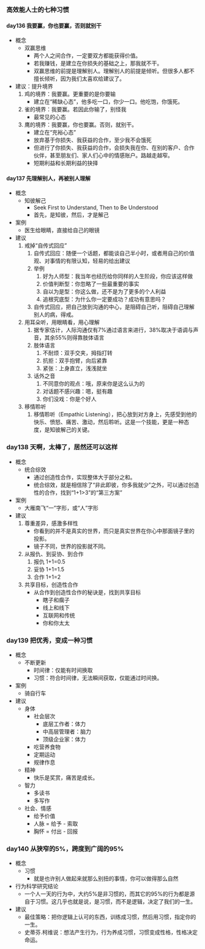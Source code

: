 ### 高效能人士的七种习惯 ###
#### day136 我要赢，你也要赢，否则就别干 ####
- 概念
	- 双赢思维
		- 两个人之间合作，一定要双方都能获得价值。
		- 若我赚钱，是建立在你损失的基础之上，那我就不干。
		- 双赢思维的前提是理解别人。理解别人的前提是倾听。但很多人都不擅长倾听，因为我们太喜欢给建议了。
- 建议：提升境界
	1. 鸡的境界：我要赢。更重要的是你要输
		- 建立在“稀缺心态”，他多吃一口，你少一口。他吃饱，你饿死。
	2. 雀的境界：我要赢。若因此你输了，别怪我
		- 最常见的心态
	3. 鹰的境界：我要赢，你也要赢。否则，就别干。
		- 建立在“充裕心态”
		- 放弃基于你损失、我获益的合作，至少我不会饿死
		- 但进行了你损失、我获益的合作，会损失我在你、在别的客户、合作伙伴，甚至朋友们、家人们心中的情感账户。路越走越窄。
		- 短期利益和长期利益的抉择

#### day137 先理解别人，再被别人理解 ####
- 概念
	- 知彼解己
		- Seek First to Understand, Then to Be Understood
		- 首先，是知彼，然后，才是解己
- 案例
	- 医生给眼睛，直接给自己的眼镜
- 建议
	1. 戒掉“自传式回应”
		1. 自传式回应：随便一个话题，都能谈自己半小时，或者用自己的价值观、对事情的有限认知，轻易的给出建议
		1. 举例
			1. 好为人师型：我当年也经历给你同样的人生阶段，你应该这样做
			2. 价值判断型：你忽略了一些最重要的事实
			3. 自以为是型：你这么做，还不是为了更多的个人利益
			4. 追根究底型：为什么你一定要成功？成功有意思吗？
		2. 自传式回应，把自己放到沟通的中心，是阻碍自己听，阻碍自己理解别人的病，得戒。
	2. 用耳朵听，用眼睛看，用心理解
		1. 据专家估计，人际沟通仅有7%通过语言来进行，38%取决于语调与声音，其余55%则得靠肢体语言
		2. 肢体语言
			1. 不耐烦：双手交夹，拇指打转
			2. 抗拒：双手抱臂，向后紧靠
			3. 紧张：上身直立，浅浅就坐
		3. 话外之音
			1. 不同意你的观点：哦，原来你是这么认为的
			2. 对话题不感兴趣：嗯，挺有趣
			3. 你们没戏：你是个好人
	3. 移情聆听
		1. 移情聆听（Empathic Listening），把心放到对方身上，先感受到他的快乐、愤怒、痛苦、激动，然后聆听。这是一个技能，更是一种态度，是知彼解己的关键。

### day138 天啊，太棒了，居然还可以这样 ###
- 概念
	- 统合综效
		- 通过创造性合作，实现整体大于部分之和。
		- 统合综效，就是相信除了“非此即彼，你多我就少”之外，可以通过创造性的合作，找到“1+1>3”的“第三方案”
- 案例
	- 大雁南飞“一”字形，或“人”字形
- 建议
	1. 尊重差异，感激多样性
		- 你看到的并不是真实的世界，而只是真实世界在你心中那面镜子里的投影。
		- 镜子不同，世界的投影就不同。
	2. 从报仇、到妥协、到合作
		1. 报仇 1+1=0.5
		2. 妥协 1+1=1.5
		3. 合作 1+1=2
	3. 共享目标，创造性合作
		- 从合作到创造性合作的秘诀是，找到共享目标
			- 瞎子和瘸子
			- 线上和线下
			- 互联网和传统
			- 你和你太太

### day139 把优秀，变成一种习惯 ###
- 概念
	- 不断更新
		- 时间律：仅能有时间换取
		- 习惯：符合时间律，无法瞬间获取，仅能通过时间换。
- 案例
	- 骑自行车
- 建议
	- 身体
		- 社会层次
			- 底层工作者：体力
			- 中高层管理者：脑力
			- 顶级企业家：体力
		- 吃营养食物
		- 定期运动
		- 规律作息
	- 精神
		- 快乐是奖赏，痛苦是成长。
	- 智力
		- 多读书
		- 多写作
	- 社会、情感
		- 给予价值
		- 人脉 = 给予 - 索取
		- 胸怀 = 付出 - 回报
### day140 从狭窄的5%，跨度到广阔的95% ###
- 概念
	- 习惯
		- 就是也许别人做起来就那么别扭的事情，你可以做得那么自然
- 行为科学研究结论
	- 一个人一天的行为中，大约5%是非习惯的，而其它的95%的行为都是源自于习惯。这几乎也就是说，是习惯，而不是逻辑，决定了我们的一生。
- 建议
	- 最佳策略：把你逻辑上认可的东西，训练成习惯，然后用习惯，指定你的一生。
	- 史蒂芬.柯维说：想法产生行为，行为养成习惯，习惯变成性格，性格决定命运。


